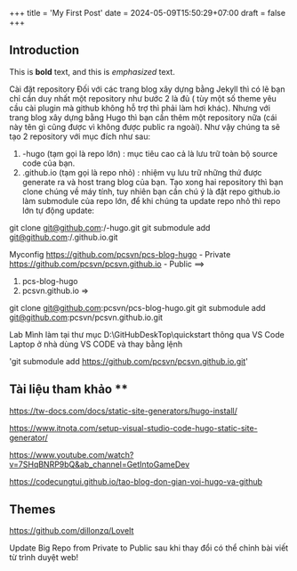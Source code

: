 +++
title = 'My First Post'
date = 2024-05-09T15:50:29+07:00
draft = false
+++
## Introduction

This is **bold** text, and this is *emphasized* text.

Cài đặt repository
Đối với các trang blog xây dựng bằng Jekyll thì có lẽ bạn chỉ cần duy nhất một repository như bước 2 là đủ ( tùy một số theme yêu cầu cài plugin mà github không hỗ trợ thì phải làm hơi khác). Nhưng với trang blog xây dựng bằng Hugo thì bạn cần thêm một repository nữa (cái này tên gì cũng được vì không được public ra ngoài). Như vậy chúng ta sẽ tạo 2 repository với mục đích như sau: 
1. <blog-name>-hugo (tạm gọi là repo lớn) : mục tiêu cao cả là lưu trữ toàn bộ source code của bạn. 
2. <github username>.github.io (tạm gọi là repo nhỏ) : nhiệm vụ lưu trữ những thứ được generate ra và host trang blog của bạn. Tạo xong hai repository thì bạn clone chúng về máy tính, tuy nhiên bạn cần chú ý là đặt repo github.io làm submodule của repo lớn, để khi chúng ta update repo nhỏ thì repo lớn tự động update:

git clone git@github.com:<username>/<blog-name>-hugo.git
git submodule add git@github.com:<username>/<username>.github.io.git


Myconfig
https://github.com/pcsvn/pcs-blog-hugo - Private
https://github.com/pcsvn/pcsvn.github.io - Public
==>
1. pcs-blog-hugo
2. pcsvn.github.io
=> 

git clone git@github.com:pcsvn/pcs-blog-hugo.git
git submodule add git@github.com:pcsvn/pcsvn.github.io.git

Lab Mình làm tại thư mục D:\GitHubDeskTop\quickstart thông qua VS Code
Laptop ở nhà dùng VS CODE và thay bằng lệnh 

'git submodule add https://github.com/pcsvn/pcsvn.github.io.git'

## Tài liệu tham khảo **
https://tw-docs.com/docs/static-site-generators/hugo-install/

https://www.itnota.com/setup-visual-studio-code-hugo-static-site-generator/

https://www.youtube.com/watch?v=7SHqBNRP9bQ&ab_channel=GetIntoGameDev

https://codecungtui.github.io/tao-blog-don-gian-voi-hugo-va-github
## Themes 
https://github.com/dillonzq/LoveIt

Update Big Repo from Private to Public
sau khi thay đổi có thể chỉnh bài viết từ trình duyệt web!